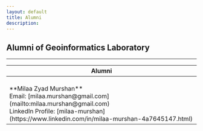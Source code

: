 ```yaml
---
layout: default
title: Alumni
description:
---
```

## Alumni  of Geoinformatics Laboratory


* * *
<table>
<colgroup>
<col width="100%" />
</colgroup>
<thead>
<tr class="header">
<th colspan="4">Alumni</th>
</tr>
</thead>
<tbody>
<tr>


<td markdown="span"><br>
**Milaa Zyad Murshan**<br>
Email: [milaa.murshan@gmail.com](mailto:milaa.murshan@gmail.com)<br>
LinkedIn Profile: [milaa-murshan](https://www.linkedin.com/in/milaa-murshan-4a7645147.html)<br>

